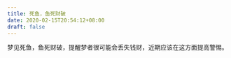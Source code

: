```yaml
---
title: 死鱼，鱼死财破
date: 2020-02-15T20:54:12+08:00
draft: false
---
```


梦见死鱼，鱼死财破，提醒梦者很可能会丢失钱财，近期应该在这方面提高警惕。